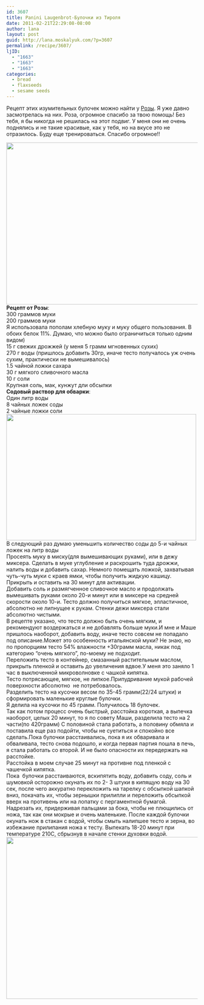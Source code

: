 ```yaml
---
id: 3607
title: Panini Laugenbrot-Булочки из Тироля
date: 2011-02-21T22:29:08-08:00
author: lana
layout: post
guid: http://lana.moskalyuk.com/?p=3607
permalink: /recipe/3607/
ljID:
  - "1663"
  - "1663"
  - "1663"
categories:
  - bread
  - flaxseeds
  - sesame seeds
---
```

Рецепт этих изумительных булочек можно найти у [Розы](http://rozik1965.livejournal.com/43112.html). Я уже давно засмотрелась на них. Роза, огромное спасибо за твою помощь! Без тебя, я бы никогда не решилась на этот подвиг. У меня они не очень поднялись и не такие красивые, как у тебя, но на вкусе это не отразилось. Буду еще тренироваться. Спасибо огромное!!

<img loading="lazy" class="alignnone" title="sesame buns" src="http://farm6.static.flickr.com/5171/5465866897_a8ab998f49_z.jpg" alt="" width="640" height="427" /> 

<div id="_mcePaste">
  <strong>Рецепт от Розы</strong>:
</div>

<div id="_mcePaste">
  300 граммов муки
</div>

<div id="_mcePaste">
  200 граммов муки
</div>

<div id="_mcePaste">
  Я использовала пополам хлебную муку и муку общего пользования. В обоих белок 11%. Думаю, что можно было ограничиться только одним видом)
</div>

<div id="_mcePaste">
  15 г свежих дрожжей (у меня 5 грамм мгновенных сухих)
</div>

<div id="_mcePaste">
  270 г воды (пришлось добавить 30гр, иначе тесто получалось уж очень сухим, практически не вымешивалось)
</div>

<div id="_mcePaste">
  1.5 чайной ложки сахара
</div>

<div id="_mcePaste">
  30 г мягкого сливочного масла
</div>

<div id="_mcePaste">
  10 г соли
</div>

<div id="_mcePaste">
  Крупная соль, мак, кунжут дли обсыпки
</div>

<div>
</div>

<div id="_mcePaste">
  <strong>Содовый раствор для обварки</strong>:
</div>

<div id="_mcePaste">
  Один литр воды
</div>

<div id="_mcePaste">
  8 чайных ложек соды
</div>

<div id="_mcePaste">
  2 чайные ложки соли
</div>

<div>
</div>

<div>
  <img loading="lazy" class="alignnone" title="sesame buns" src="http://farm6.static.flickr.com/5292/5465862957_8711060245.jpg" alt="" width="500" height="333" />
</div>

<div>
</div>

<div id="_mcePaste">
  В следующий раз думаю уменьшить количество соды до 5-и чайных ложек на литр воды
</div>

<div id="_mcePaste">
  Просеять муку в миску(для вымешивающих руками), или в дежу миксера. Сделать в муке углубление и раскрошить туда дрожжи, налить воды и добавить сахар. Немного помещать ложкой, захватывая чуть-чуть муки с краев ямки, чтобы получить жидкую кашицу. Прикрыть и оставить на 30 минут для активации.
</div>

<div>
</div>

<div id="_mcePaste">
  Добавить соль и размягченное сливочное масло и продолжать вымешивать руками около 20-и минут или в миксере на средней скорости около 10-и. Тесто должно получиться мягкое, элластичное, абсолютно не липнущее к рукам. Стенки дежи миксера стали абсолютно чистыми.
</div>

<div>
</div>

<div>
  В рецепте указано, что тесто должно быть очень мягким, и рекомендуют воздержаться и не добавлять больше муки.И мне и Маше пришлось наоборот, добавить воду, иначе тесто совсем не попадало под описание.Может это особенность итальянской муки? Не знаю, но по пропорциям тесто 54% влажности +30грамм масла, никак под категорию &#8220;очень мягкого&#8221;, по-моему не подходит.
</div>

<div id="_mcePaste">
  Переложить тесто в контейнер, смазанный растительным маслом, прикрыть пленкой и оставить до увеличения вдвое.У меня это заняло 1 час в выключенной микроволновке с чашкой кипятка.
</div>

<div>
</div>

<div id="_mcePaste">
  Тесто потрясающее, мягкое, не липкое.Припудривание мукой рабочей поверхности абсолютно  не потребовалось.
</div>

<div id="_mcePaste">
  Разделить тесто на кусочки весом по 35-45 грамм(22/24 штуки) и сформировать маленькие круглые булочки.
</div>

<div id="_mcePaste">
  Я делила на кусочки по 45 грамм. Получилось 18 булочек.
</div>

<div>
</div>

<div>
  Так как потом процесс очень быстрый, расстойка короткая, а выпечка наоборот, целых 20 минут, то я по совету Маши, разделила тесто на 2 части(по 420грамм) С половиной стала работать, а половину обмяла и поставила еще раз подойти, чтобы не суетиться и спокойно все сделать.Пока булочки расстаивались, пока я их обваривала и обваливала, тесто снова подошло, и когда первая партия пошла в печь, я стала работать со второй. И не было опасности их передержать на расстойке.
</div>

<div id="_mcePaste">
  Расстойка в моем случае 25 минут на противне под пленкой с чашечкой кипятка.
</div>

<div>
</div>

<div>
  Пока  булочки расстаиваются, вскипятить воду, добавить соду, соль и шумовкой осторожно окунать их по 2- 3 штуки в кипящую воду на 30 сек, после чего аккуратно перекложить на тарелку с обсыпкой шапкой вниз, покачать их, чтобы зернышки прилипли и переложить обсыпкой вверх на противень или на лопатку с пергаментной бумагой.
</div>

<div>
</div>

<div>
  Надрезать их, придерживая пальцами за бока, чтобы не плющились от ножа, так как они мокрые и очень маленькие. После каждой булочки окунать нож в стакан с водой, чтобы смыть налипшее тесто и зерна, во избежание прилипания ножа к тесту. Выпекать 18-20 минут при температуре 210С, сбрызнув в начале стенки духовки водой.
</div>

<img loading="lazy" class="alignnone" title="buns" src="http://farm6.static.flickr.com/5060/5465870961_9db442de11_z.jpg" alt="" width="640" height="427" />